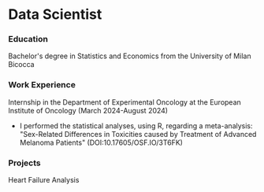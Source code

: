# Data Scientist

### Education
Bachelor's degree in Statistics and Economics from the University of Milan Bicocca
### Work Experience
Internship in the Department of Experimental Oncology at the European Institute of Oncology (March 2024-August 2024)
- I performed the statistical analyses, using R, regarding a meta-analysis: "Sex-Related Differences in Toxicities caused by Treatment of Advanced Melanoma Patients" (DOI:10.17605/OSF.IO/3T6FK)

### Projects
Heart Failure Analysis
